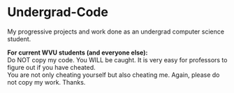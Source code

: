 Undergrad-Code
==============

My progressive projects and work done as an undergrad computer science student. 

**For current WVU students (and everyone else):**  
Do NOT copy my code. You WILL be caught. It is very easy for professors to figure out if you have cheated.  
You are not only cheating yourself but also cheating me. Again, please do not copy my work. Thanks.
